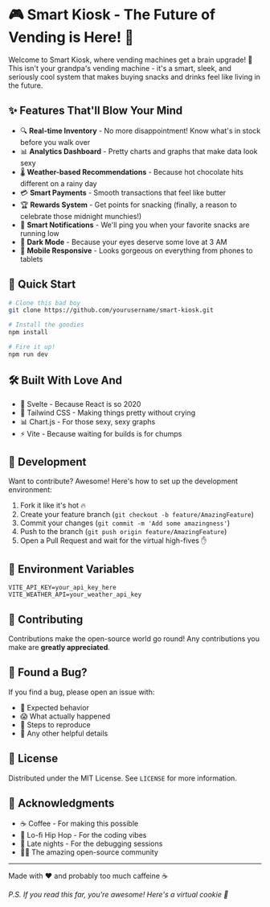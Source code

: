 # 🎮 Smart Kiosk - The Future of Vending is Here! 🚀

Welcome to Smart Kiosk, where vending machines get a brain upgrade! 🧠 This isn't your grandpa's vending machine - it's a smart, sleek, and seriously cool system that makes buying snacks and drinks feel like living in the future.

## ✨ Features That'll Blow Your Mind

- 🔍 **Real-time Inventory** - No more disappointment! Know what's in stock before you walk over
- 📊 **Analytics Dashboard** - Pretty charts and graphs that make data look sexy
- 🌡️ **Weather-based Recommendations** - Because hot chocolate hits different on a rainy day
- 💳 **Smart Payments** - Smooth transactions that feel like butter
- 🏆 **Rewards System** - Get points for snacking (finally, a reason to celebrate those midnight munchies!)
- 🔔 **Smart Notifications** - We'll ping you when your favorite snacks are running low
- 🌙 **Dark Mode** - Because your eyes deserve some love at 3 AM
- 📱 **Mobile Responsive** - Looks gorgeous on everything from phones to tablets

## 🚀 Quick Start

```bash
# Clone this bad boy
git clone https://github.com/yourusername/smart-kiosk.git

# Install the goodies
npm install

# Fire it up!
npm run dev
```

## 🛠️ Built With Love And

- 💜 Svelte - Because React is so 2020
- 🎨 Tailwind CSS - Making things pretty without crying
- 📊 Chart.js - For those sexy, sexy graphs
- ⚡ Vite - Because waiting for builds is for chumps

## 🧪 Development

Want to contribute? Awesome! Here's how to set up the development environment:

1. Fork it like it's hot 🔥
2. Create your feature branch (`git checkout -b feature/AmazingFeature`)
3. Commit your changes (`git commit -m 'Add some amazingness'`)
4. Push to the branch (`git push origin feature/AmazingFeature`)
5. Open a Pull Request and wait for the virtual high-fives ✋

## 📝 Environment Variables

```env
VITE_API_KEY=your_api_key_here
VITE_WEATHER_API=your_weather_api_key
```

## 🤝 Contributing

Contributions make the open-source world go round! Any contributions you make are **greatly appreciated**.

## 🐛 Found a Bug?

If you find a bug, please open an issue with:
- 🤔 Expected behavior
- 😱 What actually happened
- 🔄 Steps to reproduce
- 🙏 Any other helpful details

## 📜 License

Distributed under the MIT License. See `LICENSE` for more information.

## 🙌 Acknowledgments

- ☕ Coffee - For making this possible
- 🎵 Lo-fi Hip Hop - For the coding vibes
- 🌙 Late nights - For the debugging sessions
- 👩‍💻 The amazing open-source community

---

Made with ❤️ and probably too much caffeine ☕

*P.S. If you read this far, you're awesome! Here's a virtual cookie 🍪*
